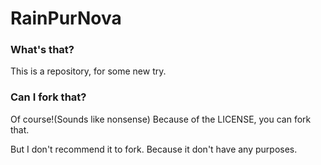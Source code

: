 # RainPurNova

### What's that?

This is a repository, for some new try.

### Can I fork that?

Of course!(Sounds like nonsense) Because of the LICENSE, you can fork that.

But I don't recommend it to fork. Because it don't have any purposes.
